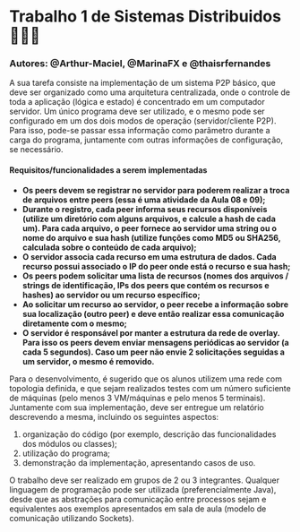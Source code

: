 # Trabalho 1 de Sistemas Distribuidos 🤘🤘🤘
### Autores: @Arthur-Maciel, @MarinaFX e @thaisrfernandes

A sua tarefa consiste na implementação de um sistema P2P básico, que
deve ser organizado como uma arquitetura centralizada, onde o controle de toda
a aplicação (lógica e estado) é concentrado em um computador servidor. Um
único programa deve ser utilizado, e o mesmo pode ser configurado em um dos
dois modos de operação (servidor/cliente P2P). Para isso, pode-se passar essa
informação como parâmetro durante a carga do programa, juntamente com
outras informações de configuração, se necessário.

#### **Requisitos/funcionalidades a serem implementadas**

* **Os peers devem se registrar no servidor para poderem realizar a troca de
    arquivos entre peers (essa é uma atividade da Aula 08 e 09);**
* **Durante o registro, cada peer informa seus recursos disponíveis (utilize
    um diretório com alguns arquivos, e calcule a hash de cada um). Para cada
    arquivo, o peer fornece ao servidor uma string ou o nome do arquivo e sua
    hash (utilize funções como MD5 ou SHA256, calculada sobre o conteúdo
    de cada arquivo);**
* **O servidor associa cada recurso em uma estrutura de dados. Cada recurso
    possui associado o IP do peer onde está o recurso e sua hash;**
* **Os peers podem solicitar uma lista de recursos (nomes dos arquivos /
    strings de identificação, IPs dos peers que contém os recursos e hashes) ao
    servidor ou um recurso específico;**
* **Ao solicitar um recurso ao servidor, o peer recebe a informação sobre sua
    localização (outro peer) e deve então realizar essa comunicação
    diretamente com o mesmo;**
* **O servidor é responsável por manter a estrutura da rede de overlay. Para
    isso os peers devem enviar mensagens periódicas ao servidor (a cada 5
    segundos). Caso um peer não envie 2 solicitações seguidas a um servidor,
    o mesmo é removido.**

Para o desenvolvimento, é sugerido que os alunos utilizem uma rede com
topologia definida, e que sejam realizados testes com um número suficiente de
máquinas (pelo menos 3 VM/máquinas e pelo menos 5 terminais). Juntamente
com sua implementação, deve ser entregue um relatório descrevendo a mesma,
incluindo os seguintes aspectos: 

1. organização do código (por exemplo,
descrição das funcionalidades dos módulos ou classes); 
2. utilização do
programa; 
3. demonstração da implementação, apresentando casos de uso.


O trabalho deve ser realizado em grupos de 2 ou 3 integrantes. Qualquer
linguagem de programação pode ser utilizada (preferencialmente Java), desde
que as abstrações para comunicação entre processos sejam e equivalentes aos
exemplos apresentados em sala de aula (modelo de comunicação utilizando
Sockets).